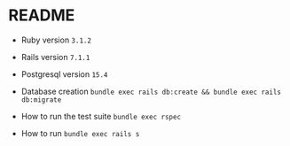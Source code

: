 # README

* Ruby version
```3.1.2```

* Rails version
```7.1.1```

* Postgresql version
  ```15.4```

* Database creation
```bundle exec rails db:create && bundle exec rails db:migrate```

* How to run the test suite
```bundle exec rspec```

* How to run
```bundle exec rails s```
